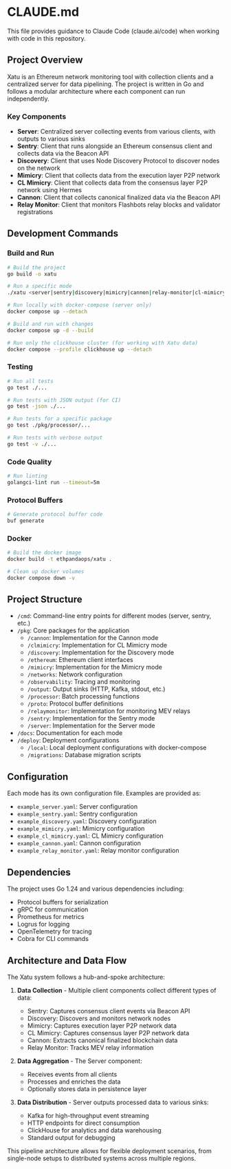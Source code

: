 # CLAUDE.md

This file provides guidance to Claude Code (claude.ai/code) when working with code in this repository.

## Project Overview

Xatu is an Ethereum network monitoring tool with collection clients and a centralized server for data pipelining. The project is written in Go and follows a modular architecture where each component can run independently.

### Key Components

- **Server**: Centralized server collecting events from various clients, with outputs to various sinks
- **Sentry**: Client that runs alongside an Ethereum consensus client and collects data via the Beacon API
- **Discovery**: Client that uses Node Discovery Protocol to discover nodes on the network
- **Mimicry**: Client that collects data from the execution layer P2P network
- **CL Mimicry**: Client that collects data from the consensus layer P2P network using Hermes
- **Cannon**: Client that collects canonical finalized data via the Beacon API
- **Relay Monitor**: Client that monitors Flashbots relay blocks and validator registrations

## Development Commands

### Build and Run

```bash
# Build the project
go build -o xatu

# Run a specific mode
./xatu <server|sentry|discovery|mimicry|cannon|relay-monitor|cl-mimicry> --config your-config.yaml

# Run locally with docker-compose (server only)
docker compose up --detach

# Build and run with changes
docker compose up -d --build

# Run only the clickhouse cluster (for working with Xatu data)
docker compose --profile clickhouse up --detach
```

### Testing

```bash
# Run all tests
go test ./...

# Run tests with JSON output (for CI)
go test -json ./...

# Run tests for a specific package
go test ./pkg/processor/...

# Run tests with verbose output
go test -v ./...
```

### Code Quality

```bash
# Run linting
golangci-lint run --timeout=5m
```

### Protocol Buffers

```bash
# Generate protocol buffer code
buf generate
```

### Docker

```bash
# Build the docker image
docker build -t ethpandaops/xatu .

# Clean up docker volumes
docker compose down -v
```

## Project Structure

- `/cmd`: Command-line entry points for different modes (server, sentry, etc.)
- `/pkg`: Core packages for the application
  - `/cannon`: Implementation for the Cannon mode
  - `/clmimicry`: Implementation for CL Mimicry mode 
  - `/discovery`: Implementation for the Discovery mode
  - `/ethereum`: Ethereum client interfaces
  - `/mimicry`: Implementation for the Mimicry mode
  - `/networks`: Network configuration
  - `/observability`: Tracing and monitoring
  - `/output`: Output sinks (HTTP, Kafka, stdout, etc.)
  - `/processor`: Batch processing functions
  - `/proto`: Protocol buffer definitions
  - `/relaymonitor`: Implementation for monitoring MEV relays
  - `/sentry`: Implementation for the Sentry mode
  - `/server`: Implementation for the Server mode
- `/docs`: Documentation for each mode
- `/deploy`: Deployment configurations
  - `/local`: Local deployment configurations with docker-compose
  - `/migrations`: Database migration scripts

## Configuration

Each mode has its own configuration file. Examples are provided as:
- `example_server.yaml`: Server configuration
- `example_sentry.yaml`: Sentry configuration
- `example_discovery.yaml`: Discovery configuration
- `example_mimicry.yaml`: Mimicry configuration
- `example_cl_mimicry.yaml`: CL Mimicry configuration
- `example_cannon.yaml`: Cannon configuration
- `example_relay_monitor.yaml`: Relay monitor configuration

## Dependencies

The project uses Go 1.24 and various dependencies including:
- Protocol buffers for serialization
- gRPC for communication
- Prometheus for metrics
- Logrus for logging
- OpenTelemetry for tracing
- Cobra for CLI commands

## Architecture and Data Flow

The Xatu system follows a hub-and-spoke architecture:

1. **Data Collection** - Multiple client components collect different types of data:
   - Sentry: Captures consensus client events via Beacon API
   - Discovery: Discovers and monitors network nodes 
   - Mimicry: Captures execution layer P2P network data
   - CL Mimicry: Captures consensus layer P2P network data
   - Cannon: Extracts canonical finalized blockchain data
   - Relay Monitor: Tracks MEV relay information

2. **Data Aggregation** - The Server component:
   - Receives events from all clients
   - Processes and enriches the data
   - Optionally stores data in persistence layer

3. **Data Distribution** - Server outputs processed data to various sinks:
   - Kafka for high-throughput event streaming
   - HTTP endpoints for direct consumption
   - ClickHouse for analytics and data warehousing
   - Standard output for debugging

This pipeline architecture allows for flexible deployment scenarios, from single-node setups to distributed systems across multiple regions.
